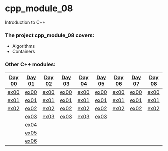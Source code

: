 # cpp_module_08
Introduction to C++

### The project cpp_module_08 covers:

- Algorithms
- Containers


### Other C++ modules:

[Day 00](https://github.com/Ysoroko/cpp_module_00) | [Day 01](https://github.com/Ysoroko/cpp_module_01) | [Day 02](https://github.com/Ysoroko/cpp_module_02) | [Day 03](https://github.com/Ysoroko/cpp_module_03) | [Day 04](https://github.com/Ysoroko/cpp_module_04) | [Day 05](https://github.com/Ysoroko/cpp_module_05) | [Day 06](https://github.com/Ysoroko/cpp_module_06) | [Day 07](https://github.com/Ysoroko/cpp_module_07) | [Day 08](https://github.com/Ysoroko/cpp_module_08) |
-------------|-------------|-------------|-------------|-------------|-------------|-------------|-------------|-------------|
[ex00](https://github.com/Ysoroko/cpp_module_00/tree/master/ex00) | [ex00](https://github.com/Ysoroko/cpp_module_01/tree/master/ex00) | [ex00](https://github.com/Ysoroko/cpp_module_02/tree/master/ex00) | [ex00](https://github.com/Ysoroko/cpp_module_03/tree/master/ex00) | [ex00](https://github.com/Ysoroko/cpp_module_04/tree/master/ex00) | [ex00](https://github.com/Ysoroko/cpp_module_05/tree/master/ex00) | [ex00](https://github.com/Ysoroko/cpp_module_06/tree/master/ex00) | [ex00](https://github.com/Ysoroko/cpp_module_07/tree/master/ex00) | [ex00](https://github.com/Ysoroko/cpp_module_08/tree/master/ex00) |
[ex01](https://github.com/Ysoroko/cpp_module_00/tree/master/ex01) | [ex01](https://github.com/Ysoroko/cpp_module_01/tree/master/ex01) | [ex01](https://github.com/Ysoroko/cpp_module_02/tree/master/ex01) | [ex01](https://github.com/Ysoroko/cpp_module_03/tree/master/ex01) | [ex01](https://github.com/Ysoroko/cpp_module_04/tree/master/ex01) | [ex01](https://github.com/Ysoroko/cpp_module_05/tree/master/ex01) | [ex01](https://github.com/Ysoroko/cpp_module_06/tree/master/ex01) | [ex01](https://github.com/Ysoroko/cpp_module_07/tree/master/ex01) | [ex01](https://github.com/Ysoroko/cpp_module_08/tree/master/ex01) |
[ex02](https://github.com/Ysoroko/cpp_module_00/tree/master/ex02) | [ex02](https://github.com/Ysoroko/cpp_module_01/tree/master/ex02) | [ex02](https://github.com/Ysoroko/cpp_module_02/tree/master/ex02) | [ex02](https://github.com/Ysoroko/cpp_module_03/tree/master/ex02) | [ex02](https://github.com/Ysoroko/cpp_module_04/tree/master/ex02) | [ex02](https://github.com/Ysoroko/cpp_module_05/tree/master/ex02) | [ex02](https://github.com/Ysoroko/cpp_module_06/tree/master/ex02) | [ex02](https://github.com/Ysoroko/cpp_module_07/tree/master/ex02) | [ex02](https://github.com/Ysoroko/cpp_module_08/tree/master/ex02) |
| | [ex03](https://github.com/Ysoroko/cpp_module_01/tree/master/ex03) | [ex03](https://github.com/Ysoroko/cpp_module_02/tree/master/ex03) | [ex03](https://github.com/Ysoroko/cpp_module_03/tree/master/ex03) | [ex03](https://github.com/Ysoroko/cpp_module_04/tree/master/ex03) | [ex03](https://github.com/Ysoroko/cpp_module_05/tree/master/ex03) | | | |
| | [ex04](https://github.com/Ysoroko/cpp_module_01/tree/master/ex04) | | | | | | | |
| | [ex05](https://github.com/Ysoroko/cpp_module_01/tree/master/ex05) | | | | | | | |
| | [ex06](https://github.com/Ysoroko/cpp_module_01/tree/master/ex06) | | | | | | | |
